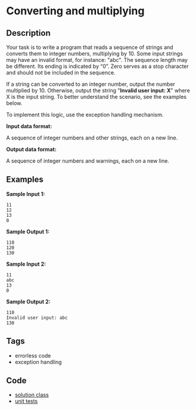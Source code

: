 # Converting and multiplying

## Description
Your task is to write a program that reads a sequence of strings and converts them to integer numbers, multiplying by 10. Some input strings may have an invalid format, for instance: "abc". The sequence length may be different. Its ending is indicated by “0”. Zero serves as a stop character and should not be included in the sequence.

If a string can be converted to an integer number, output the number multiplied by 10. Otherwise, output the string "**Invalid user input: X**" where X is the input string. To better understand the scenario, see the examples below.

To implement this logic, use the exception handling mechanism.

**Input data format:**

A sequence of integer numbers and other strings, each on a new line.

**Output data format:**

A sequence of integer numbers and warnings, each on a new line.

## Examples
**Sample Input 1:**
```console
11
12
13
0
```

**Sample Output 1:**
```console
110
120
130
```

**Sample Input 2:**
```console
11
abc
13
0
```

**Sample Output 2:**
```console
110
Invalid user input: abc
130
```

## Tags
- errorless code
- exception handling

## Code
- [solution class](./src/main/java/Solution.java)
- [unit tests](./src/test/java/SomeParamTest.java)